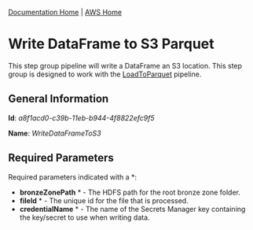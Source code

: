 [Documentation Home](../../docs/readme.md) | [AWS Home](../readme.md)

# Write DataFrame to S3 Parquet
This step group pipeline will write a DataFrame an S3 location. This step group is designed to work with the
[LoadToParquet](../../metalus-common/docs/loadtoparquet.md) pipeline.

## General Information
**Id**: _a8f1acd0-c39b-11eb-b944-4f8822efc9f5_

**Name**: _WriteDataFrameToS3_

## Required Parameters
Required parameters indicated with a *:
* **bronzeZonePath** * - The HDFS path for the root bronze zone folder.
* **fileId** * - The unique id for the file that is processed.
* **credentialName** * - The name of the Secrets Manager key containing the key/secret to use when writing data.
